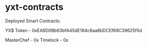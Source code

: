 # yxt-contracts

Deployed Smart Contracts:

YX$ Token  - 0xEA9D0Bb63bfA45dE184c6aa8bDCEf69C39625f5d

MasterChef - 0x
Timelock   - 0x
